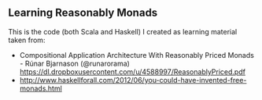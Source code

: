 ## Learning Reasonably Monads

This is the code (both Scala and Haskell) I created as learning material taken from:

- Compositional Application Architecture With Reasonably Priced Monads - Rúnar Bjarnason (@runarorama) 
  https://dl.dropboxusercontent.com/u/4588997/ReasonablyPriced.pdf
- http://www.haskellforall.com/2012/06/you-could-have-invented-free-monads.html
